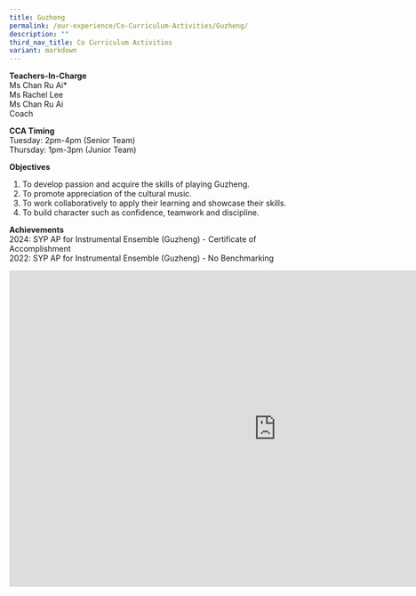 ```yaml
---
title: Guzheng
permalink: /our-experience/Co-Curriculum-Activities/Guzheng/
description: ""
third_nav_title: Co Curriculum Activities
variant: markdown
---
```

**Teachers-In-Charge**  
Ms Chan Ru Ai\*  
Ms Rachel Lee  
Ms Chan Ru Ai<br>
Coach


**CCA Timing**  
Tuesday: 2pm-4pm (Senior Team)  
Thursday: 1pm-3pm (Junior Team)  
  
**Objectives**
1. To develop passion and acquire the skills of playing Guzheng.
2. To promote appreciation of the cultural music.
3. To work collaboratively to apply their learning and showcase their skills.
4. To build character such as confidence, teamwork and discipline.
  
**Achievements**<br>
2024: SYP AP for Instrumental Ensemble (Guzheng) - Certificate of Accomplishment<br>
2022: SYP AP for Instrumental Ensemble (Guzheng) - No Benchmarking


<iframe allowfullscreen="true" height="569" width="960" frameborder="0" src="https://docs.google.com/presentation/d/e/2PACX-1vQwmHF9Uq_w2bDZ_9ASUyHzCftVKJ1ub4Lo3q-UDnvDWgKXk6vLnhOVviv2kiWoz80FMbdMMz9yZ6SW/embed?start=true&amp;loop=true&amp;delayms=5000"></iframe>